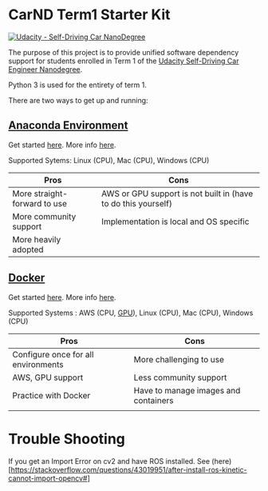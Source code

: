# CarND Term1 Starter Kit

[![Udacity - Self-Driving Car NanoDegree](https://s3.amazonaws.com/udacity-sdc/github/shield-carnd.svg)](http://www.udacity.com/drive)

The purpose of this project is to provide unified software dependency support for students enrolled in Term 1 of the [Udacity Self-Driving Car Engineer Nanodegree](https://www.udacity.com/course/self-driving-car-engineer-nanodegree--nd013).

Python 3 is used for the entirety of term 1.

There are two ways to get up and running:

## [Anaconda Environment](doc/configure_via_anaconda.md)

Get started [here](doc/configure_via_anaconda.md). More info [here](http://conda.pydata.org/docs/).

Supported Sytems: Linux (CPU), Mac (CPU), Windows (CPU)     

| Pros                         | Cons                                               |
|------------------------------|----------------------------------------------------|
| More straight-forward to use | AWS or GPU support is not built in (have to do this yourself)              |
| More community support       | Implementation is local and OS specific            |
| More heavily adopted         |                                                    |

## [Docker](doc/configure_via_docker.md)

Get started [here](doc/configure_via_docker.md). More info [here](http://docker.com).

Supported Systems : AWS (CPU, [GPU](doc/docker_for_aws.md)), Linux (CPU), Mac (CPU), Windows (CPU)     

| Pros                                | Cons                                 |
|-------------------------------------|--------------------------------------|
| Configure once for all environments | More challenging to use              |
| AWS, GPU support                    | Less community support               |
| Practice with Docker              | Have to manage images and containers |
|                                     |                                      |

# Trouble Shooting

If you get an Import Error on cv2 and have ROS installed. See (here)[https://stackoverflow.com/questions/43019951/after-install-ros-kinetic-cannot-import-opencv#]

